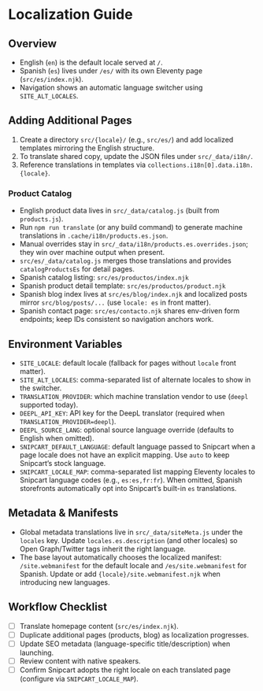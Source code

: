 # Localization Guide

## Overview
- English (`en`) is the default locale served at `/`.
- Spanish (`es`) lives under `/es/` with its own Eleventy page (`src/es/index.njk`).
- Navigation shows an automatic language switcher using `SITE_ALT_LOCALES`.

## Adding Additional Pages
1. Create a directory `src/{locale}/` (e.g., `src/es/`) and add localized templates mirroring the English structure.
2. To translate shared copy, update the JSON files under `src/_data/i18n/`.
3. Reference translations in templates via `collections.i18n[0].data.i18n.{locale}`.

### Product Catalog
- English product data lives in `src/_data/catalog.js` (built from `products.js`).
- Run `npm run translate` (or any build command) to generate machine translations in `.cache/i18n/products.es.json`.
- Manual overrides stay in `src/_data/i18n/products.es.overrides.json`; they win over machine output when present.
- `src/es/_data/catalog.js` merges those translations and provides `catalogProductsEs` for detail pages.
- Spanish catalog listing: `src/es/productos/index.njk`
- Spanish product detail template: `src/es/productos/product.njk`
- Spanish blog index lives at `src/es/blog/index.njk` and localized posts mirror `src/blog/posts/...` (use `locale: es` in front matter).
- Spanish contact page: `src/es/contacto.njk` shares env-driven form endpoints; keep IDs consistent so navigation anchors work.

## Environment Variables
- `SITE_LOCALE`: default locale (fallback for pages without `locale` front matter).
- `SITE_ALT_LOCALES`: comma-separated list of alternate locales to show in the switcher.
- `TRANSLATION_PROVIDER`: which machine translation vendor to use (`deepl` supported today).
- `DEEPL_API_KEY`: API key for the DeepL translator (required when `TRANSLATION_PROVIDER=deepl`).
- `DEEPL_SOURCE_LANG`: optional source language override (defaults to English when omitted).
- `SNIPCART_DEFAULT_LANGUAGE`: default language passed to Snipcart when a page locale does not have an explicit mapping. Use `auto` to keep Snipcart’s stock language.
- `SNIPCART_LOCALE_MAP`: comma-separated list mapping Eleventy locales to Snipcart language codes (e.g., `es:es,fr:fr`). When omitted, Spanish storefronts automatically opt into Snipcart’s built-in `es` translations.

## Metadata & Manifests
- Global metadata translations live in `src/_data/siteMeta.js` under the `locales` key. Update `locales.es.description` (and other locales) so Open Graph/Twitter tags inherit the right language.
- The base layout automatically chooses the localized manifest: `/site.webmanifest` for the default locale and `/es/site.webmanifest` for Spanish. Update or add `{locale}/site.webmanifest.njk` when introducing new languages.

## Workflow Checklist
- [ ] Translate homepage content (`src/es/index.njk`).
- [ ] Duplicate additional pages (products, blog) as localization progresses.
- [ ] Update SEO metadata (language-specific title/description) when launching.
- [ ] Review content with native speakers.
- [ ] Confirm Snipcart adopts the right locale on each translated page (configure via `SNIPCART_LOCALE_MAP`).
